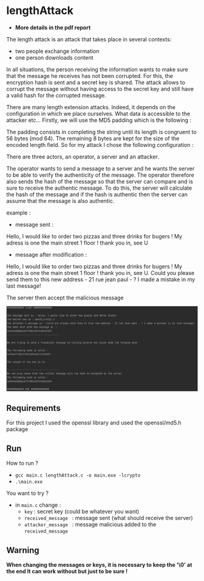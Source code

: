 # lengthAttack

* **More details in the pdf report**

The length attack is an attack that takes place in several contexts: 

* two people exchange information 
* one person downloads content

In all situations, the person receiving the information wants to make sure that the message he receives has not been corrupted. For this, the encryption hash is sent and a secret key is shared. The attack allows to corrupt the message without having access to the secret key and still have a valid hash for the corrupted message. 

There are many length extension attacks. Indeed, it depends on the configuration in which we
place ourselves. What data is accessible to the attacker etc... Firstly, we will use the MD5 padding which is the following :

The padding consists in completing the string until its length is congruent to 56 bytes (mod 64). The remaining 8 bytes are kept for the size of the encoded length field.
So for my attack I chose the following configuration :

There are three actors, an operator, a server and an attacker.

The operator wants to send a message to a server and he wants the server to be able to verify
the authenticity of the message. The operator therefore also sends the hash of the message so
that the server can compare and is sure to receive the authentic message. To do this, the server will calculate the hash of the message and if the hash is authentic then the server can assume that the message is also authentic.

example : 

* message sent :

Hello, I would like to order two pizzas and three drinks for bugers ! My adress is one the main street 1 floor ! thank you in, see U

* message after modification :

Hello, I would like to order two pizzas and three drinks for bugers ! My adress is one the main street 1 floor ! thank you in, see U. Could you please send them to this new address - 21 rue jean paul - ? I made a mistake in my last message!

The server then accept the malicious message

![image](image/example.png)

## Requirements
For this project I used the openssl library and used the openssl/md5.h package

## Run 

How to run ?

* `gcc main.c lengthAttack.c -o main.exe -lcrypto`
* `.\main.exe`

You want to try ?

* in `main.c` change :
    * `key` : secret key (could be whatever you want) 
    * `received_message ` : message sent (what should receive the server) 
    * `attacker_message ` : message malicious added to the `received_message` 

## Warning
**When changing the messages or keys, it is necessary to keep the '\0' at the end
It can work without but just to be sure !**